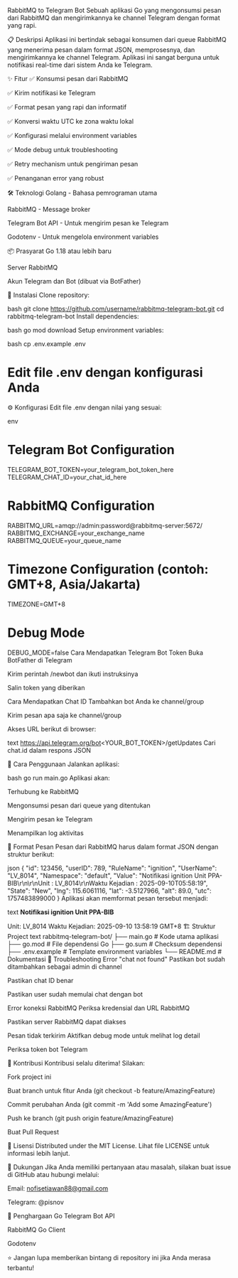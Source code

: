 RabbitMQ to Telegram Bot
Sebuah aplikasi Go yang mengonsumsi pesan dari RabbitMQ dan mengirimkannya ke channel Telegram dengan format yang rapi.

📋 Deskripsi
Aplikasi ini bertindak sebagai konsumen dari queue RabbitMQ yang menerima pesan dalam format JSON, memprosesnya, dan mengirimkannya ke channel Telegram. Aplikasi ini sangat berguna untuk notifikasi real-time dari sistem Anda ke Telegram.

✨ Fitur
✅ Konsumsi pesan dari RabbitMQ

✅ Kirim notifikasi ke Telegram

✅ Format pesan yang rapi dan informatif

✅ Konversi waktu UTC ke zona waktu lokal

✅ Konfigurasi melalui environment variables

✅ Mode debug untuk troubleshooting

✅ Retry mechanism untuk pengiriman pesan

✅ Penanganan error yang robust

🛠️ Teknologi
Golang - Bahasa pemrograman utama

RabbitMQ - Message broker

Telegram Bot API - Untuk mengirim pesan ke Telegram

Godotenv - Untuk mengelola environment variables

📦 Prasyarat
Go 1.18 atau lebih baru

Server RabbitMQ

Akun Telegram dan Bot (dibuat via BotFather)

🚀 Instalasi
Clone repository:

bash
git clone https://github.com/username/rabbitmq-telegram-bot.git
cd rabbitmq-telegram-bot
Install dependencies:

bash
go mod download
Setup environment variables:

bash
cp .env.example .env
# Edit file .env dengan konfigurasi Anda
⚙️ Konfigurasi
Edit file .env dengan nilai yang sesuai:

env
# Telegram Bot Configuration
TELEGRAM_BOT_TOKEN=your_telegram_bot_token_here
TELEGRAM_CHAT_ID=your_chat_id_here

# RabbitMQ Configuration
RABBITMQ_URL=amqp://admin:password@rabbitmq-server:5672/
RABBITMQ_EXCHANGE=your_exchange_name
RABBITMQ_QUEUE=your_queue_name

# Timezone Configuration (contoh: GMT+8, Asia/Jakarta)
TIMEZONE=GMT+8

# Debug Mode
DEBUG_MODE=false
Cara Mendapatkan Telegram Bot Token
Buka BotFather di Telegram

Kirim perintah /newbot dan ikuti instruksinya

Salin token yang diberikan

Cara Mendapatkan Chat ID
Tambahkan bot Anda ke channel/group

Kirim pesan apa saja ke channel/group

Akses URL berikut di browser:

text
https://api.telegram.org/bot<YOUR_BOT_TOKEN>/getUpdates
Cari chat.id dalam respons JSON

🎯 Cara Penggunaan
Jalankan aplikasi:

bash
go run main.go
Aplikasi akan:

Terhubung ke RabbitMQ

Mengonsumsi pesan dari queue yang ditentukan

Mengirim pesan ke Telegram

Menampilkan log aktivitas

📝 Format Pesan
Pesan dari RabbitMQ harus dalam format JSON dengan struktur berikut:

json
{
  "id": 123456,
  "userID": 789,
  "RuleName": "ignition",
  "UserName": "LV_8014",
  "Namespace": "default",
  "Value": "Notifikasi ignition Unit PPA-BIB\r\n\r\nUnit : LV_8014\r\nWaktu Kejadian : 2025-09-10T05:58:19",
  "State": "New",
  "lng": 115.6061116,
  "lat": -3.5127966,
  "alt": 89.0,
  "utc": 1757483899000
}
Aplikasi akan memformat pesan tersebut menjadi:

text
<b>Notifikasi ignition Unit PPA-BIB</b>

Unit: LV_8014
Waktu Kejadian: 2025-09-10 13:58:19 GMT+8
🏗️ Struktur Project
text
rabbitmq-telegram-bot/
├── main.go          # Kode utama aplikasi
├── go.mod           # File dependensi Go
├── go.sum           # Checksum dependensi
├── .env.example     # Template environment variables
└── README.md        # Dokumentasi
🔧 Troubleshooting
Error "chat not found"
Pastikan bot sudah ditambahkan sebagai admin di channel

Pastikan chat ID benar

Pastikan user sudah memulai chat dengan bot

Error koneksi RabbitMQ
Periksa kredensial dan URL RabbitMQ

Pastikan server RabbitMQ dapat diakses

Pesan tidak terkirim
Aktifkan debug mode untuk melihat log detail

Periksa token bot Telegram

🤝 Kontribusi
Kontribusi selalu diterima! Silakan:

Fork project ini

Buat branch untuk fitur Anda (git checkout -b feature/AmazingFeature)

Commit perubahan Anda (git commit -m 'Add some AmazingFeature')

Push ke branch (git push origin feature/AmazingFeature)

Buat Pull Request

📜 Lisensi
Distributed under the MIT License. Lihat file LICENSE untuk informasi lebih lanjut.

💬 Dukungan
Jika Anda memiliki pertanyaan atau masalah, silakan buat issue di GitHub atau hubungi melalui:

Email: nofisetiawan88@gmail.com

Telegram: @pisnov

🙏 Penghargaan
Go Telegram Bot API

RabbitMQ Go Client

Godotenv

⭐ Jangan lupa memberikan bintang di repository ini jika Anda merasa terbantu!

